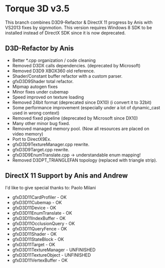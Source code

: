 Torque 3D v3.5
==============

This branch combines D3D9-Refactor & DirectX 11 progress by Anis with VS2013 fixes by signmotion. This version requires Windows 8 SDK to be installed instead of DirectX SDK since it is now deprecated.

D3D-Refactor by Anis
----------------

* Better *.cpp organization / code cleaning
* Removed D3DX calls dependencies. (deprecated by Microsoft)
* Removed D3D9 XBOX360 old reference.
* Shader/Constant buffer refactor with a custom parser.
* gfxD3D9Shader total refactor.
* Mipmap autogen fixes
* Minor fixes under cubemap
* Speed improved on texture loading
* Removed 24bit format (deprecated since DX10) (i convert it to 32bit) 
* Some performance improvement (especially under a lot of dynamic_cast used in wrong context)
* Removed fixed pipeline (deprecated by Microsoft since DX10)
* Many other minor bug fixed.
* Removed managed memory pool. (Now all resources are placed on video memory)
* Port to DirectX9Ex.
* gfxD3D9TextureManager.cpp rewrite.
* gfxD3D9Target.cpp rewrite.
* gfxD3D9EnumTranslate.cpp -> understandable enum mapping!
* Removed D3DPT_TRIANGLEFAN topology (replaced with triangle strip).

DirectX 11 Support by Anis and Andrew
----------------

I'd like to give special thanks to: Paolo Milani

* gfxD3D11CardProfiler - OK
* gfxD3D11Cubemap - OK
* gfxD3D11Device - OK
* gfxD3D11EnumTranslate - OK
* gfxD3D11IndexBuffer - OK
* gfxD3D11OcclusionQuery - OK
* gfxD3D11QueryFence - OK
* gfxD3D11Shader - OK
* gfxD3D11StateBlock - OK
* gfxD3D11Target - OK
* gfxD3D11TextureManager - UNFINISHED
* gfxD3D11TextureObject - UNFINISHED
* gfxD3D11VertexBuffer - OK

